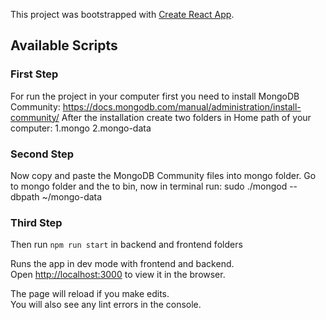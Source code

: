 This project was bootstrapped with [Create React App](https://github.com/facebook/create-react-app).

## Available Scripts

### First Step

For run the project in your computer first you need to install MongoDB Community:
https://docs.mongodb.com/manual/administration/install-community/
After the installation create two folders in Home path of your computer:
1.mongo
2.mongo-data

### Second Step

Now copy and paste the MongoDB Community files into mongo folder.
Go to mongo folder and the to bin, now in terminal run:
sudo ./mongod --dbpath ~/mongo-data

### Third Step

Then run `npm run start` in backend and frontend folders

Runs the app in dev mode with frontend and backend.<br />
Open [http://localhost:3000](http://localhost:3000) to view it in the browser.

The page will reload if you make edits.<br />
You will also see any lint errors in the console.
